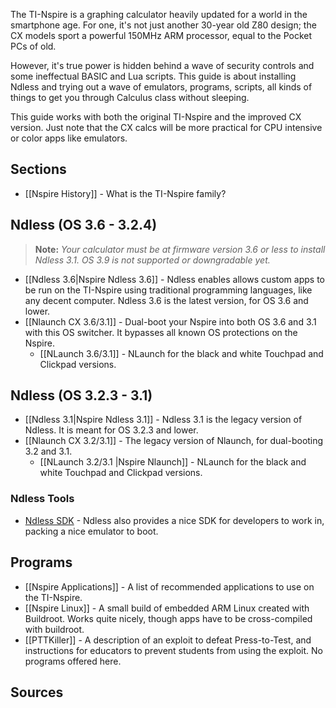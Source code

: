 The TI-Nspire is a graphing calculator heavily updated for a world in the smartphone age. For one, it's not just another 30-year old Z80 design; the CX models sport a powerful 150MHz ARM processor, equal to the Pocket PCs of old.

However, it's true power is hidden behind a wave of security controls and some ineffectual BASIC and Lua scripts. This guide is about installing Ndless and trying out a wave of emulators, programs, scripts, all kinds of things to get you through Calculus class without sleeping.

This guide works with both the original TI-Nspire and the improved CX version. Just note that the CX calcs will be more practical for CPU intensive or color apps like emulators.

## Sections

* [[Nspire History]] - What is the TI-Nspire family?

## Ndless (OS 3.6 - 3.2.4)

> **Note:** _Your calculator must be at firmware version 3.6 or less to install Ndless 3.1.  OS 3.9 is not supported or downgradable yet._

* [[Ndless 3.6|Nspire Ndless 3.6]] - Ndless enables allows custom apps to be run on the TI-Nspire using traditional programming languages, like any decent computer. Ndless 3.6 is the latest version, for OS 3.6 and lower.
* [[Nlaunch CX 3.6/3.1]] - Dual-boot your Nspire into both OS 3.6 and 3.1 with this OS switcher. It bypasses all known OS protections on the Nspire. 
  * [[NLaunch 3.6/3.1]] - NLaunch for the black and white Touchpad and Clickpad versions.

## Ndless (OS 3.2.3 - 3.1)

* [[Ndless 3.1|Nspire Ndless 3.1]] - Ndless 3.1 is the legacy version of Ndless. It is meant for OS 3.2.3 and lower.
* [[Nlaunch CX 3.2/3.1]] - The legacy version of Nlaunch, for dual-booting 3.2 and 3.1.
  * [[NLaunch 3.2/3.1 |Nspire Nlaunch]] - NLaunch for the black and white Touchpad and Clickpad versions.

### Ndless Tools

* [Ndless SDK](http://ndless.me/) - Ndless also provides a nice SDK for developers to work in, packing a nice emulator to boot.

## Programs

* [[Nspire Applications]] - A list of recommended applications to use on the TI-Nspire.
* [[Nspire Linux]] - A small build of embedded ARM Linux created with Buildroot. Works quite nicely, though apps have to be cross-compiled with buildroot.
* [[PTTKiller]] - A description of an exploit to defeat Press-to-Test, and instructions for educators to prevent students from using the exploit. No programs offered here.

## Sources

